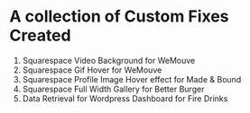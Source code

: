 # A collection of Custom Fixes Created

1. Squarespace Video Background for WeMouve
2. Squarespace Gif Hover for WeMouve
3. Squarespace Profile Image Hover effect for Made & Bound
4. Squarespace Full Width Gallery for Better Burger
5. Data Retrieval for Wordpress Dashboard for Fire Drinks
